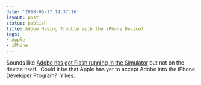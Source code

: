 ```yaml
---
date: '2008-06-17 14:37:16'
layout: post
status: publish
title: Adobe Having Trouble with the iPhone Device?
tags:
- Apple
- iPhone
---
```


Sounds like [Adobe has got Flash running in the Simulator](http://www.alleyinsider.com/2008/6/adobe_flash_apple_iphone_maybe_someday) but not on the device itself.  Could it be that Apple has yet to accept Adobe into the iPhone Developer Program?  Yikes.
